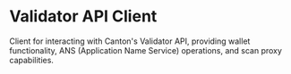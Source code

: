 # Validator API Client

Client for interacting with Canton's Validator API, providing wallet functionality, ANS (Application Name Service) operations, and scan proxy capabilities. 